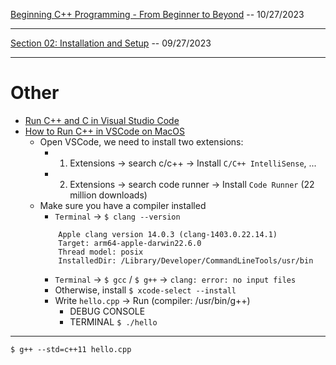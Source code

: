 [Beginning C++ Programming - From Beginner to Beyond](https://www.udemy.com/course/beginning-c-plus-plus-programming/) -- 10/27/2023

***

[Section 02: Installation and Setup](https://github.com/muarshad01/CPP_Programming/blob/section_02/section_02_installation_and_setup.md) -- 09/27/2023

***

# Other

* [Run C++ and C in Visual Studio Code](https://www.youtube.com/watch?v=3-9sObAg6R0)
* [How to Run C++ in VSCode on MacOS](https://www.youtube.com/watch?v=tdAD0WZjXrM)
    - Open VSCode, we need to install two extensions:
        - 1. Extensions -> search c/c++ -> Install `C/C++ IntelliSense`, ... 
        - 2. Extensions -> search code runner -> Install `Code Runner` (22 million downloads)
    - Make sure you have a compiler installed
        - `Terminal` -> `$ clang --version`
        ```
            Apple clang version 14.0.3 (clang-1403.0.22.14.1)
            Target: arm64-apple-darwin22.6.0
            Thread model: posix
            InstalledDir: /Library/Developer/CommandLineTools/usr/bin
        ```
        - `Terminal` -> `$ gcc` / `$ g++` -> `clang: error: no input files`
        - Otherwise, install `$ xcode-select --install`
        - Write `hello.cpp` -> Run (compiler: /usr/bin/g++)
            - DEBUG CONSOLE
            - TERMINAL `$ ./hello` 
***

```
$ g++ --std=c++11 hello.cpp
```
